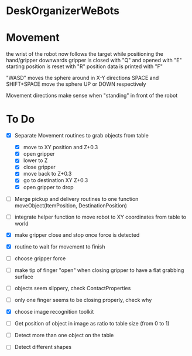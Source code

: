 # DeskOrganizerWeBots

# Movement

the wrist of the robot now follows the target while positioning the hand/gripper downwards
gripper is closed with "Q" and opened with "E"
starting position is reset with "R"
position data is printed with "F"

"WASD" moves the sphere around in X-Y directions
SPACE and SHIFT+SPACE move the sphere UP or DOWN respectively

Movement directions make sense when "standing" in front of the robot
 


# To Do

 - [X] Separate Movement routines to grab objects from table
   - [X] move to XY position and Z+0.3
   - [X] open gripper
   - [X] lower to Z
   - [X] close gripper
   - [X] move back to Z+0.3
   - [X] go to destination XY Z+0.3
   - [X] open gripper to drop
 - [ ] Merge pickup and delivery routines to one function moveObject(ItemPosition, DestinationPosition)


 - [ ] integrate helper function to move robot to XY coordinates from table to world
 - [X] make gripper close and stop once force is detected
 - [X] routine to wait for movement to finish
 - [ ] choose gripper force
 - [ ] make tip of finger "open" when closing gripper to have a flat grabbing surface
 - [ ] objects seem slippery, check ContactProperties
 - [ ] only one finger seems to be closing properly, check why

 - [X] choose image recognition toolkit
 - [ ] Get position of object in image as ratio to table size (from 0 to 1)
 - [ ] Detect more than one object on the table
 - [ ] Detect different shapes



